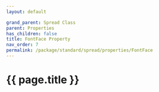 ```yaml
---
layout: default

grand_parent: Spread Class
parent: Properties
has_children: false
title: FontFace Property
nav_order: 7
permalink: /package/standard/spread/properties/FontFace
---
```

# {{ page.title }}
